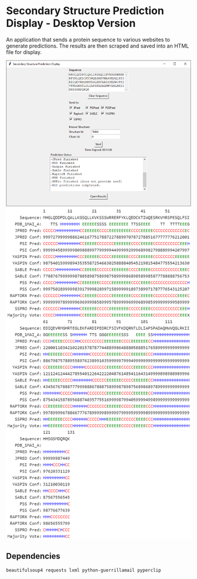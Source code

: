 # Secondary Structure Prediction Display - Desktop Version

An application that sends a protein sequence to various websites to generate predictions. The results are then scraped and saved into an HTML file for display.

![Sample Input](img/input.png)
![Sample Output](img/output.png)

Dependencies
-----------
```
beautifulsoup4 requests lxml python-guerrillamail pyperclip
```